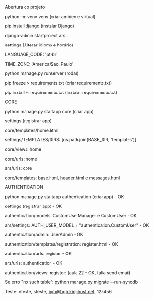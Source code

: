 Abertura do projeto

python –m venv venv (criar ambiente virtual)

pip install django (instalar Django)

django-admin startproject ars .

settings (Alterar idioma e horário)

LANGUAGE_CODE: 'pt-br'

TIME_ZONE: 'America/Sao_Paulo'

python manage.py runserver (rodar)

pip freeze > requirements.txt (criar requirements.txt)

pip install –r requirements.txt (instalar requirements.txt)


CORE

python manage.py startapp core (criar app)

settings (registrar app)

core/templates/home.html

settings/TEMPLATES/DIRS: [os.path.join(BASE_DIR, 'templates')]

core/views: home

core/urls: home

ars/urls: core

core/templates: base.html, header.html e messages.html

AUTHENTICATION

python manage.py startapp authentication (criar app) - OK

settings (registrar app) - OK

authentication/models: CustomUserManager e CustomUser - OK

ars/settings: AUTH_USER_MODEL = "authentication.CustomUser" - OK

authentication/admin: UserAdmin - OK



authentication/templates/registration: register.html - OK

authentication/urls: register - OK

ars/urls: authentication - OK

authentication/views: register: (aula 22 - OK, falta send email)

Se erro "no such table": python manage.py migrate --run-syncdb

Teste: nteste, steste, bgh@bgh.kinghost.net, 123456
